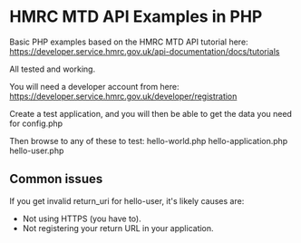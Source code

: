 # HMRC MTD API Examples in PHP

Basic PHP examples based on the HMRC MTD API tutorial here:  
https://developer.service.hmrc.gov.uk/api-documentation/docs/tutorials

All tested and working.

You will need a developer account from here:  
https://developer.service.hmrc.gov.uk/developer/registration

Create a test application, and you will then be able to get the data you need for config.php

Then browse to any of these to test:
hello-world.php
hello-application.php
hello-user.php

## Common issues
If you get invalid return_uri for hello-user, it's likely causes are:
- Not using HTTPS (you have to).
- Not registering your return URL in your application.
